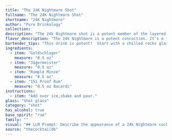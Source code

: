```yaml
---
title: "The 24K Nightmare Shot"
fullname: "The 24K Nightmare Shot"
shortname: "24K Nightmare"
author: "Pure Drinkology"
collection:
description: "The 24k Nightmare shot is a potent member of the layered shooter family, known for its strong, bold flavors. This intense drink combines Goldschläger's cinnamon heat, Jägermeister's herbal complexity, Rumple Minze's peppermint chill, and Bacardi 151's high-proof kick. It likely emerged in the modern bar scene, catering to thrill-seekers looking for a powerful, memorable shot."
flavor_description: "The 24k Nightmare is a potent concoction. It's a fiery explosion of cinnamon and spice from the Goldschlager and Jägermeister, with a minty kick from the Rumple Minze. The 151 Proof Rum adds a potent, boozy heat that lingers on the palate. Overall, it's a bold, aggressive cocktail not for the faint of heart. "
bartender_tips: "This drink is potent!  Start with a chilled rocks glass.  Pour Goldschlager first, then Jägermeister, followed by Rumple Minze.  Top with the 151 Rum, but go slow!  A little goes a long way.  Garnish with a lime wedge for a touch of brightness, and be sure to have a straw for a smoother sip.  Enjoy responsibly! "
ingredients:
  - item: "Goldschlager"
    measure: "0.5 oz"
  - item: "Jägermeister"
    measure: "0.5 oz"
  - item: "Rumple Minze"
    measure: "0.5 oz"
  - item: "151 Proof Rum"
    measure: "0.5 oz Bacardi"
instructions:
  - item: "Add over ice,shake and pour."
glass: "Shot glass"
category: "shot"
has_alcohol: true
base_spirit: "rum"
family: ""
visual: "## LLM Prompt: Describe the appearance of a 24k Nightmare cocktail.**Imagine a cocktail named 24k Nightmare that is a potent mix of:*** **Goldschlager:** A golden liqueur with visible flakes of edible gold.* **Jägermeister:** A dark herbal liqueur with a distinctive earthy aroma.* **Rumple Minze:** A green peppermint schnapps with a vibrant green hue.* **151 Proof Rum:** A high-proof white rum with a clear, almost translucent appearance.**Describe the cocktail's appearance in detail, considering:*** **Color:** What is the overall color of the cocktail? Does it have a layered effect or is it blended?* **Texture:** Are there visible flakes or particles in the cocktail? Is it smooth or does it have an oily sheen?* **Glassware:** What type of glass would best showcase this cocktail? Would it be a rocks glass, a martini glass, or something else?* **Garnish:** Would any garnish enhance the visual appeal?  **Remember, the 24k Nightmare is a strong and potentially dangerous cocktail. Your description should convey both the beauty and the potential danger.** "
source: "thecocktaildb"
---
```


